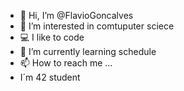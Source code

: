 - 👋 Hi, I’m @FlavioGoncalves
- 👀 I’m interested in comtuputer sciece
- 💻 I like to code
- 🌱 I’m currently learning schedule
- 📫 How to reach me ...
- I´m 42 student

<!---
flaviogonca/flaviogonca is a ✨ special ✨ repository because its `README.md` (this file) appears on your GitHub profile.
You can click the Preview link to take a look at your changes.
--->
